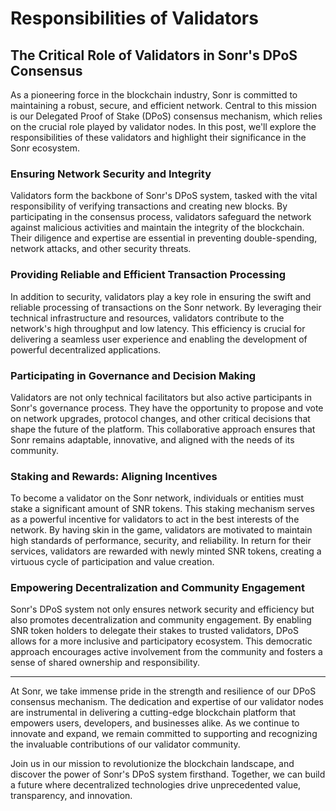 # Responsibilities of Validators

## The Critical Role of Validators in Sonr's DPoS Consensus

As a pioneering force in the blockchain industry, Sonr is committed to maintaining a robust, secure, and efficient network. Central to this mission is our Delegated Proof of Stake (DPoS) consensus mechanism, which relies on the crucial role played by validator nodes. In this post, we'll explore the responsibilities of these validators and highlight their significance in the Sonr ecosystem.

### Ensuring Network Security and Integrity

Validators form the backbone of Sonr's DPoS system, tasked with the vital responsibility of verifying transactions and creating new blocks. By participating in the consensus process, validators safeguard the network against malicious activities and maintain the integrity of the blockchain. Their diligence and expertise are essential in preventing double-spending, network attacks, and other security threats.

### Providing Reliable and Efficient Transaction Processing

In addition to security, validators play a key role in ensuring the swift and reliable processing of transactions on the Sonr network. By leveraging their technical infrastructure and resources, validators contribute to the network's high throughput and low latency. This efficiency is crucial for delivering a seamless user experience and enabling the development of powerful decentralized applications.

### Participating in Governance and Decision Making

Validators are not only technical facilitators but also active participants in Sonr's governance process. They have the opportunity to propose and vote on network upgrades, protocol changes, and other critical decisions that shape the future of the platform. This collaborative approach ensures that Sonr remains adaptable, innovative, and aligned with the needs of its community.

### Staking and Rewards: Aligning Incentives

To become a validator on the Sonr network, individuals or entities must stake a significant amount of SNR tokens. This staking mechanism serves as a powerful incentive for validators to act in the best interests of the network. By having skin in the game, validators are motivated to maintain high standards of performance, security, and reliability. In return for their services, validators are rewarded with newly minted SNR tokens, creating a virtuous cycle of participation and value creation.

### Empowering Decentralization and Community Engagement

Sonr's DPoS system not only ensures network security and efficiency but also promotes decentralization and community engagement. By enabling SNR token holders to delegate their stakes to trusted validators, DPoS allows for a more inclusive and participatory ecosystem. This democratic approach encourages active involvement from the community and fosters a sense of shared ownership and responsibility.

***

At Sonr, we take immense pride in the strength and resilience of our DPoS consensus mechanism. The dedication and expertise of our validator nodes are instrumental in delivering a cutting-edge blockchain platform that empowers users, developers, and businesses alike. As we continue to innovate and expand, we remain committed to supporting and recognizing the invaluable contributions of our validator community.

Join us in our mission to revolutionize the blockchain landscape, and discover the power of Sonr's DPoS system firsthand. Together, we can build a future where decentralized technologies drive unprecedented value, transparency, and innovation.
